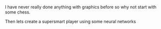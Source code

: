 I have never really done anything with graphics before so why not start with some chess.

Then lets create a supersmart player using some neural networks
